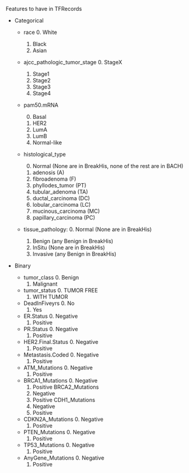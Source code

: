 Features to have in TFRecords


- Categorical
	- race
		0. White
		1. Black
		2. Asian

  - ajcc_pathologic_tumor_stage
    0. StageX
    1. Stage1
    2. Stage2
    3. Stage3
    4. Stage4
  - pam50.mRNA

    0. Basal
    1. HER2
    2. LumA
    3. LumB
    4. Normal-like
  - histological_type

    0. Normal (None are in BreakHis, none of the rest are in BACH)
    1. adenosis                  (A)
    2. fibroadenoma              (F)
    3. phyllodes_tumor           (PT)
    4. tubular_adenoma           (TA)
    5. ductal_carcinoma          (DC)
    6. lobular_carcinoma         (LC)
    7. mucinous_carcinoma        (MC)
    8. papillary_carcinoma       (PC)

  - tissue_pathology:
    0. Normal    (None are in BreakHis)
    1. Benign    (any Benign in BreakHis)
    2. InSitu    (None are in BreakHis)
    3. Invasive  (any Benign in BreakHis)


- Binary
  - tumor_class
    0. Benign
    1. Malignant 
  - tumor_status
    0. TUMOR FREE
    1. WITH TUMOR
  - DeadInFiveyrs
    0. No
    1. Yes
  - ER.Status
    0. Negative
    1. Positive
  - PR.Status
    0. Negative
    1. Positive
  - HER2.Final.Status
    0. Negative
    1. Positive
  - Metastasis.Coded
    0. Negative
    1. Positive
  - ATM_Mutations
    0. Negative
    1. Positive
  - BRCA1_Mutations
    0. Negative
    1. Positive
  BRCA2_Mutations
    0. Negative
    1. Positive
  CDH1_Mutations
    0. Negative
    1. Positive
  - CDKN2A_Mutations
    0. Negative
    1. Positive
  - PTEN_Mutations
    0. Negative
    1. Positive
  - TP53_Mutations
    0. Negative
    1. Positive
  - AnyGene_Mutations
    0. Negative
    1. Positive

